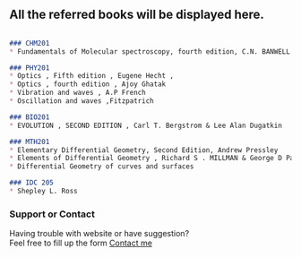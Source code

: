 ## All the referred books will be displayed here.

```markdown

### CHM201
* Fundamentals of Molecular spectroscopy, fourth edition, C.N. BANWELL 

### PHY201 
* Optics , Fifth edition , Eugene Hecht ,
* Optics , fourth edition , Ajoy Ghatak
* Vibration and waves , A.P French
* Oscillation and waves ,Fitzpatrich 

### BIO201 
* EVOLUTION , SECOND EDITION , Carl T. Bergstrom & Lee Alan Dugatkin 

### MTH201 
* Elementary Differential Geometry, Second Edition, Andrew Pressley
* Elements of Differential Geometry , Richard S . MILLMAN & George D Parker
* Differential Geometry of curves and surfaces

### IDC 205
* Shepley L. Ross 

```

### Support or Contact

Having trouble with website or have suggestion? 
  <br>
Feel free to fill up the form [Contact me](https://forms.gle/Xdtgi1NkuUxufk8X8)
